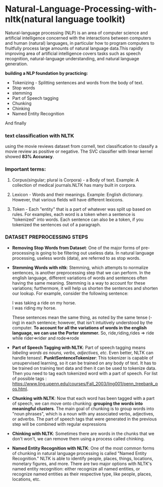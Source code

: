 # Natural-Language-Processing-with-nltk(natural language toolkit)
Natural-language processing (NLP) is an area of computer science and artificial intelligence concerned with the interactions between computers and human (natural) languages, in particular how to program computers to fruitfully process large amounts of natural language data.This rapidly improving area of artificial intelligence covers tasks such as speech recognition, natural-language understanding, and natural language generation.

**building a NLP foundation by practicing:**

- Tokenizing - Splitting sentences and words from the body of text.
- Stop words
- stemming
- Part of Speech tagging
- Chunking
- Chinking
- Named Entity Recognition

And finally 
### text classification with NLTK
using the movie reviews dataset from cornell, text classification to classify a movie review as positive or negative.
The SVC classifier with linear kernel showed **83% Accuracy**.

### Important terms:
1. Corpus(singular; plural is Corpora) - a Body of text. Example: A collection of medical journals.NLTK has many built in corpora.

2. Lexicon - Words and their meanings. Example: English dictionary. However, that various fields will have different lexicons.

3. Token - Each "entity" that is a part of whatever was split up based on rules. For examples, each word is a token when a sentence is "tokenized" into words. Each sentence can also be a token, if you tokenized the sentences out of a paragraph.

### DATASET PREPROCESSING STEPS
- **Removing Stop Words from Dataset**: One of the major forms of pre-processing is going to be filtering out useless data. In natural language processing, useless words (data), are referred to as stop words.

- **Stemming Words with nltk**: Stemming, which attempts to normalize sentences, is another preprocessing step that we can perform. In the english language, different variations of words and sentences often having the same meaning. Stemming is a way to account for these variations; furthermore, it will help us shorten the sentences and shorten our lookup. For example, consider the following sentence:

    I was taking a ride on my horse.<br/>
    I was riding my horse.

    These sentences mean the same thing, as noted by the same tense (-ing) in each sentence; however, that isn't intuitively     understood by the computer. **To account for all the variations of words in the english language, we can use the Porter stemmer.** So, ride,riding,rides => ride while rider=>rider and rode=>rode
- **Part of Speech Tagging with NLTK**: Part of speech tagging means *labeling words as nouns, verbs, adjectives, etc*. Even better, NLTK can handle tenses!. **PunktSentenceTokenizer**: This tokenizer is capable of unsupervised learning, so it can be trained on any body of text. It has to be trained on training text data and then it can be used to tokenize data. Then you need to tag each tokenized word with a part of speech. For list of possible tags : https://www.ling.upenn.edu/courses/Fall_2003/ling001/penn_treebank_pos.html.
- **Chunking with NLTK**: Now that each word has been tagged with a part of speech, we can move onto chunking: **grouping the words into meaningful clusters**. The main goal of chunking is to group words into "noun phrases", which is a noun with any associated verbs, adjectives, or adverbs. The part of speech tags that were generated in the previous step will be combined with regular expressions
- **Chinking with NLTK**: Sometimes there are words in the chunks that we don't won't, we can remove them using a process called chinking.
- **Named Entity Recognition with NLTK**: One of the most common forms of chunking in natural language processing is called "Named Entity Recognition." NLTK is able to identify people, places, things, locations, monetary figures, and more. There are two major options with NLTK's named entity recognition: either recognize all named entities, or recognize named entities as their respective type, like people, places, locations, etc.

